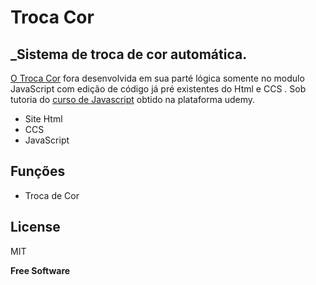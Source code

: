 # Troca Cor


## _Sistema de troca de cor automática.

[O Troca Cor](bit.ly/trocacor/) fora desenvolvida em sua parté lógica somente no modulo JavaScript com edição de código já pré existentes do Html e CCS . Sob tutoria do [curso de Javascript](https://www.udemy.com/course/aprenda-javascript-em-7-dias) obtido na plataforma udemy. 

- Site Html 
- CCS
- JavaScript

## Funções

- Troca de Cor

## License

MIT

**Free Software**
